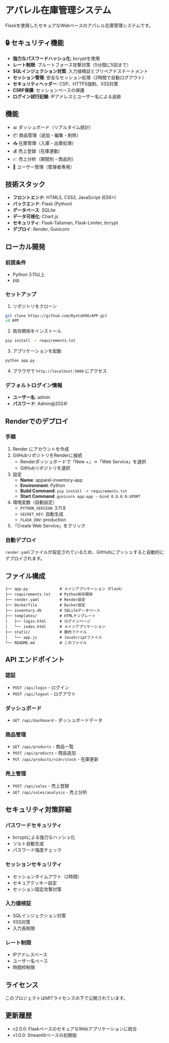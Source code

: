 # アパレル在庫管理システム

Flaskを使用したセキュアなWebベースのアパレル在庫管理システムです。

## 🔒 セキュリティ機能

* **強力なパスワードハッシュ化**: bcryptを使用
* **レート制限**: ブルートフォース攻撃対策（5分間に5回まで）
* **SQLインジェクション対策**: 入力値検証とプリペアドステートメント
* **セッション管理**: 安全なセッション処理（2時間で自動ログアウト）
* **セキュリティヘッダー**: CSP、HTTPS強制、XSS対策
* **CSRF保護**: セッションベースの保護
* **ログイン試行記録**: IPアドレスとユーザー名による追跡

## 機能

* 📊 ダッシュボード（リアルタイム統計）
* 📦 商品管理（追加・編集・削除）
* 📥 在庫管理（入庫・出庫処理）
* 💰 売上登録（在庫連動）
* 📈 売上分析（期間別・商品別）
* 👤 ユーザー管理（管理者専用）

## 技術スタック

* **フロントエンド**: HTML5, CSS3, JavaScript (ES6+)
* **バックエンド**: Flask (Python)
* **データベース**: SQLite
* **データ可視化**: Chart.js
* **セキュリティ**: Flask-Talisman, Flask-Limiter, bcrypt
* **デプロイ**: Render, Gunicorn

## ローカル開発

### 前提条件

* Python 3.11以上
* pip

### セットアップ

1. リポジトリをクローン
```bash
git clone https://github.com/Ryota090/APP.git
cd APP
```

2. 依存関係をインストール
```bash
pip install -r requirements.txt
```

3. アプリケーションを起動
```bash
python app.py
```

4. ブラウザで `http://localhost:5000` にアクセス

### デフォルトログイン情報

* **ユーザー名**: admin
* **パスワード**: Admin@2024!

## Renderでのデプロイ

### 手順

1. Render にアカウントを作成
2. GitHubリポジトリをRenderに接続  
   * Renderダッシュボードで「New +」→「Web Service」を選択  
   * GitHubリポジトリを選択
3. 設定  
   * **Name**: apparel-inventory-app  
   * **Environment**: Python  
   * **Build Command**: `pip install -r requirements.txt`  
   * **Start Command**: `gunicorn app:app --bind 0.0.0.0:$PORT`
4. 環境変数（自動設定）  
   * `PYTHON_VERSION`: 3.11.8  
   * `SECRET_KEY`: 自動生成
   * `FLASK_ENV`: production
5. 「Create Web Service」をクリック

### 自動デプロイ

`render.yaml`ファイルが設定されているため、GitHubにプッシュすると自動的にデプロイされます。

## ファイル構成

```
├── app.py              # メインアプリケーション（Flask）
├── requirements.txt    # Python依存関係
├── render.yaml         # Render設定
├── Dockerfile          # Docker設定
├── inventory.db        # SQLiteデータベース
├── templates/          # HTMLテンプレート
│   ├── login.html      # ログインページ
│   └── index.html      # メインアプリケーション
├── static/             # 静的ファイル
│   └── app.js          # JavaScriptファイル
└── README.md           # このファイル
```

## API エンドポイント

### 認証
- `POST /api/login` - ログイン
- `POST /api/logout` - ログアウト

### ダッシュボード
- `GET /api/dashboard` - ダッシュボードデータ

### 商品管理
- `GET /api/products` - 商品一覧
- `POST /api/products` - 商品追加
- `PUT /api/products/<id>/stock` - 在庫更新

### 売上管理
- `POST /api/sales` - 売上登録
- `GET /api/sales/analysis` - 売上分析

## セキュリティ対策詳細

### パスワードセキュリティ
- bcryptによる強力なハッシュ化
- ソルト自動生成
- パスワード強度チェック

### セッションセキュリティ
- セッションタイムアウト（2時間）
- セキュアクッキー設定
- セッション固定攻撃対策

### 入力値検証
- SQLインジェクション対策
- XSS対策
- 入力長制限

### レート制限
- IPアドレスベース
- ユーザー名ベース
- 時間枠制限

## ライセンス

このプロジェクトはMITライセンスの下で公開されています。

## 更新履歴

- v2.0.0: FlaskベースのセキュアなWebアプリケーションに統合
- v1.0.0: Streamlitベースの初期版 